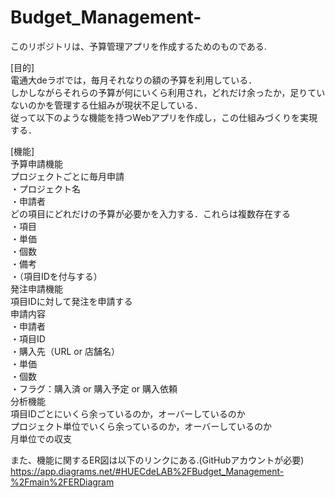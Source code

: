 # Budget_Management-

このリポジトリは、予算管理アプリを作成するためのものである.

[目的]<br>
電通大deラボでは，毎月それなりの額の予算を利用している．<br>
しかしながらそれらの予算が何にいくら利用され，どれだけ余ったか，足りていないのかを管理する仕組みが現状不足している．<br>
従って以下のような機能を持つWebアプリを作成し，この仕組みづくりを実現する．<br>

[機能]<br>
予算申請機能<br>
  プロジェクトごとに毎月申請<br>
  ・プロジェクト名<br>
  ・申請者 <br>
  どの項目にどれだけの予算が必要かを入力する．これらは複数存在する<br>
  ・項目<br>
  ・単価<br>
  ・個数<br>
  ・備考<br>
  ・（項目IDを付与する）<br>
発注申請機能<br>
  項目IDに対して発注を申請する<br>
  申請内容<br>
  ・申請者<br>
  ・項目ID<br>
  ・購入先（URL or 店舗名）<br>
  ・単価<br>
  ・個数<br>
  ・フラグ：購入済 or 購入予定 or 購入依頼<br>
分析機能<br>
  項目IDごとにいくら余っているのか，オーバーしているのか<br>
  プロジェクト単位でいくら余っているのか，オーバーしているのか<br>
  月単位での収支<br>

また、機能に関するER図は以下のリンクにある.(GitHubアカウントが必要)<br>
https://app.diagrams.net/#HUECdeLAB%2FBudget_Management-%2Fmain%2FERDiagram


